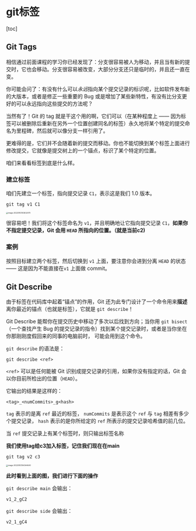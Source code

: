 # git标签

[toc]

## Git Tags

相信通过前面课程的学习你已经发现了：分支很容易被人为移动，并且当有新的提交时，它也会移动。分支很容易被改变，大部分分支还只是临时的，并且还一直在变。

你可能会问了：有没有什么可以*永远*指向某个提交记录的标识呢，比如软件发布新的大版本，或者是修正一些重要的 Bug 或是增加了某些新特性，有没有比分支更好的可以永远指向这些提交的方法呢？

当然有了！Git 的 tag 就是干这个用的啊，它们可以（在某种程度上 —— 因为标签可以被删除后重新在另外一个位置创建同名的标签）永久地将某个特定的提交命名为里程碑，然后就可以像分支一样引用了。

更难得的是，它们并不会随着新的提交而移动。你也不能切换到某个标签上面进行修改提交，它就像是提交树上的一个锚点，标识了某个特定的位置。

咱们来看看标签到底是什么样。



### 建立标签

咱们先建立一个标签，指向提交记录 `C1`，表示这是我们 1.0 版本。

```
git tag v1 C1
```

<img src="https://sm.nsddd.top//typora/image-20220912163632070.png?mail:3293172751@qq.com" alt="image-20220912163632070" style="zoom:33%;" />

很容易吧！我们将这个标签命名为 `v1`，并且明确地让它指向提交记录 `C1`，**如果你不指定提交记录，Git 会用 `HEAD` 所指向的位置。（就是当前c2)**



### 案例

按照目标建立两个标签，然后切换到 `v1` 上面，要注意你会进到分离 `HEAD` 的状态 —— 这是因为不能直接在`v1` 上面做 commit。



## Git Describe

由于标签在代码库中起着“锚点”的作用，Git 还为此专门设计了一个命令用来**描述**离你最近的锚点（也就是标签），它就是 `git describe`！

Git Describe 能帮你在提交历史中移动了多次以后找到方向；当你用 `git bisect`（一个查找产生 Bug 的提交记录的指令）找到某个提交记录时，或者是当你坐在你那刚刚度假回来的同事的电脑前时， 可能会用到这个命令。

`git describe` 的语法是：

```
git describe <ref>
```

`<ref>` 可以是任何能被 Git 识别成提交记录的引用，如果你没有指定的话，Git 会以你目前所检出的位置（`HEAD`）。

它输出的结果是这样的：

```
<tag>_<numCommits>_g<hash>
```

`tag` 表示的是离 `ref` 最近的标签， `numCommits` 是表示这个 `ref` 与 `tag` 相差有多少个提交记录， `hash` 表示的是你所给定的 `ref` 所表示的提交记录哈希值的前几位。

当 `ref` 提交记录上有某个标签时，则只输出标签名称



**我们使用tag给c3加入标签，记住我们现在在main**

```
git tag v2 c3
```

<img src="https://sm.nsddd.top//typora/image-20220912164344640.png?mail:3293172751@qq.com" alt="image-20220912164344640" style="zoom: 33%;" />

**此时看到上面的图，我们进行下面的操作**

`git describe main` 会输出：

```
v1_2_gC2
```

`git describe side` 会输出：

```
v2_1_gC4
```